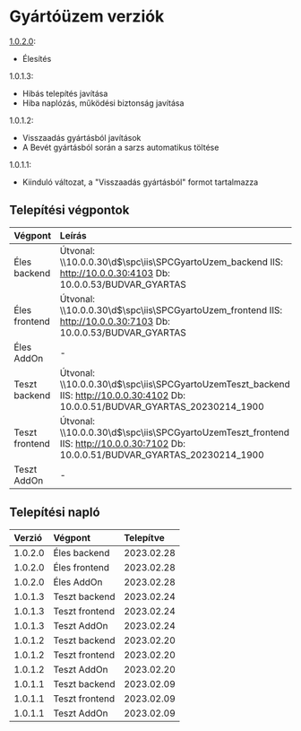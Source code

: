 # Gyártóüzem verziók

[1.0.2.0](budvar-gyartas.docs-dok.v1.0.3.0.md):
- Élesítés

1.0.1.3:
- Hibás telepítés javítása
- Hiba naplózás, működési biztonság javítása

1.0.1.2:
- Visszaadás gyártásból javítások
- A Bevét gyártásból során a sarzs automatikus töltése

1.0.1.1:
- Kiinduló változat, a "Visszaadás gyártásból" formot tartalmazza

## Telepítési végpontok

| Végpont | Leírás |
|:--------|:-------|
| Éles backend | Útvonal: \\\\10.0.0.30\\d$\\spc\\iis\\SPCGyartoUzem_backend IIS: http://10.0.0.30:4103 Db: 10.0.0.53/BUDVAR_GYARTAS |
| Éles frontend | Útvonal: \\\\10.0.0.30\\d$\\spc\\iis\\SPCGyartoUzem_frontend IIS: http://10.0.0.30:7103 Db: 10.0.0.53/BUDVAR_GYARTAS |
| Éles AddOn | - |
| Teszt backend | Útvonal: \\\\10.0.0.30\\d$\\spc\\iis\\SPCGyartoUzemTeszt_backend IIS: http://10.0.0.30:4102 Db: 10.0.0.51/BUDVAR_GYARTAS_20230214_1900 |
| Teszt frontend | Útvonal: \\\\10.0.0.30\\d$\\spc\\iis\\SPCGyartoUzemTeszt_frontend IIS: http://10.0.0.30:7102 Db: 10.0.0.51/BUDVAR_GYARTAS_20230214_1900 |
| Teszt AddOn | - |
  
## Telepítési napló

| Verzió | Végpont | Telepítve |
|:-------|:--------|:----------|
| 1.0.2.0  | Éles backend   | 2023.02.28 |
| 1.0.2.0  | Éles frontend  | 2023.02.28 |
| 1.0.2.0  | Éles AddOn     | 2023.02.28 |
| 1.0.1.3  | Teszt backend  | 2023.02.24 |
| 1.0.1.3  | Teszt frontend | 2023.02.24 |
| 1.0.1.3  | Teszt AddOn    | 2023.02.24 |
| 1.0.1.2  | Teszt backend  | 2023.02.20 |
| 1.0.1.2  | Teszt frontend | 2023.02.20 |
| 1.0.1.2  | Teszt AddOn    | 2023.02.20 |
| 1.0.1.1  | Teszt backend  | 2023.02.09 |
| 1.0.1.1  | Teszt frontend | 2023.02.09 |
| 1.0.1.1  | Teszt AddOn    | 2023.02.09 |
